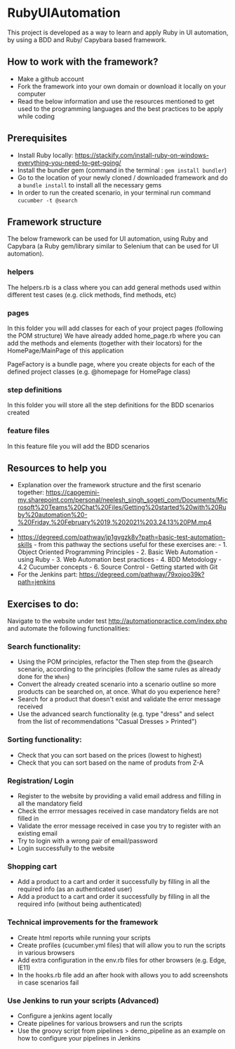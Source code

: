 # RubyUIAutomation

This project is developed as a way to learn and apply Ruby in UI automation, by using a BDD and Ruby/ Capybara based framework.

## How to work with the framework?
* Make a github account
* Fork the framework into your own domain or download it locally on your computer
* Read the below information and use the resources mentioned to get used to the programming languages and the best practices to be apply while coding

## Prerequisites
* Install Ruby locally: https://stackify.com/install-ruby-on-windows-everything-you-need-to-get-going/
* Install the bundler gem (command in the terminal : `gem install bundler`)
* Go to the location of your newly cloned / downloaded framework and do a `bundle install` to install all the necessary gems 
* In order to run the created scenario, in your terminal run command `cucumber -t @search`

## Framework structure
The below framework can be used for UI automation, using Ruby and Capybara (a Ruby gem/library similar to Selenium that can be used for UI automation).

### helpers
The helpers.rb is a class where you can add general methods used within different test cases (e.g. click methods, find methods, etc)

### pages
In this folder you will add classes for each of your project pages (following the POM structure) We have already added home_page.rb where you can add the methods and elements (together with their locators) for the HomePage/MainPage of this application

PageFactory is a bundle page, where you create objects for each of the defined project classes (e.g. @homepage for HomePage class)

### step definitions
In this folder you will store all the step definitions for the BDD scenarios created

### feature files
In this feature file you will add the BDD scenarios

## Resources to help you
* Explanation over the framework structure and the first scenario together: https://capgemini-my.sharepoint.com/personal/neelesh_singh_sogeti_com/Documents/Microsoft%20Teams%20Chat%20Files/Getting%20started%20with%20Ruby%20automation%20-%20Friday,%20February%2019,%202021%203.24.13%20PM.mp4
* 
* https://degreed.com/pathway/jp1gvgzk8v?path=basic-test-automation-skills - from this pathway the sections useful for these exercises are:
      - 1. Object Oriented Programming Principles
      - 2. Basic Web Automation - using Ruby 
      - 3. Web Automation best practices
      - 4. BDD Metodology - 4.2 Cucumber concepts
      - 6. Source Control - Getting started with Git
* For the Jenkins part: https://degreed.com/pathway/79xojoo39k?path=jenkins

## Exercises to do:
Navigate to the website under test http://automationpractice.com/index.php and automate the following functionalities:

### Search functionality:
* Using the POM principles, refactor the Then step from the @search scenario, according to the principles (follow the same rules as already done for the `When`)
* Convert the already created scenario into a scenario outline so more products can be searched on, at once. What do you experience here?
* Search for a product that doesn't exist and validate the error message received
* Use the advanced search functionality (e.g. type "dress" and select from the list of recommendations "Casual Dresses > Printed")

### Sorting functionality:
* Check that you can sort based on the prices (lowest to highest)
* Check that you can sort based on the name of produts from Z-A 

### Registration/ Login
* Register to the website by providing a valid email address and filling in all the mandatory field
* Check the errror messages received in case mandatory fields are not filled in
* Validate the error message received in case you try to register with an existing email
* Try to login with a wrong pair of email/password
* Login successfully to the website

### Shopping cart
* Add a product to a cart and order it successfully by filling in all the required info (as an authenticated user)
* Add a product to a cart and order it successfully by filling in all the required info (without being authenticated)

### Technical improvements for the framework
* Create html reports while running your scripts
* Create profiles (cucumber.yml files) that will allow you to run the scripts in various browsers
* Add extra configuration in the env.rb files for other browsers (e.g. Edge, IE11)
* In the hooks.rb file add an after hook with allows you to add screenshots in case scenarios fail
 
### Use Jenkins to run your scripts (Advanced)
* Configure a jenkins agent locally 
* Create pipelines for various browsers and run the scripts
* Use the groovy script from pipelines > demo_pipeline as an example on how to configure your pipelines in Jenkins


